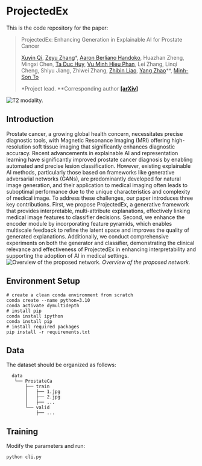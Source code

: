 # ProjectedEx
This is the code repository for the paper:
> ProjectedEx: Enhancing Generation in Explainable AI for Prostate Cancer
> 
> [Xuyin Qi](https://www.linkedin.com/in/xuyin-q-29672524a/), [Zeyu Zhang](https://steve-zeyu-zhang.github.io/)\*, [Aaron Berliano Handoko](https://www.linkedin.com/in/aaron-berliano-handoko-235406187/), Huazhan Zheng, Mingxi Chen, [Ta Duc Huy](https://scholar.google.com/citations?user=9vRcgJwAAAAJ&hl=en), [Vu Minh Hieu Phan](https://researchers.adelaide.edu.au/profile/vuminhhieu.phan), Lei Zhang, Linqi Cheng, Shiyu Jiang, Zhiwei Zhang, [Zhibin Liao](https://scholar.google.com/citations?user=HvWTE0IAAAAJ&hl=zh-CN), [Yang Zhao]()\**, [Minh-Son To]()
>
> \*Project lead. \**Corresponding author
> [**[arXiv]**](https://arxiv.org/abs/2501.01392)

![T2 modality.](https://github.com/Richardqiyi/ProjectedEx/blob/main/t2_combined.png)
## Introduction
Prostate cancer, a growing global health concern,
necessitates precise diagnostic tools, with Magnetic Resonance
Imaging (MRI) offering high-resolution soft tissue imaging that
significantly enhances diagnostic accuracy. Recent advancements
in explainable AI and representation learning have significantly
improved prostate cancer diagnosis by enabling automated and
precise lesion classification. However, existing explainable AI
methods, particularly those based on frameworks like generative
adversarial networks (GANs), are predominantly developed for
natural image generation, and their application to medical
imaging often leads to suboptimal performance due to the unique
characteristics and complexity of medical image. To address
these challenges, our paper introduces three key contributions.
First, we propose ProjectedEx, a generative framework that
provides interpretable, multi-attribute explanations, effectively
linking medical image features to classifier decisions. Second, we
enhance the encoder module by incorporating feature pyramids,
which enables multiscale feedback to refine the latent space and
improves the quality of generated explanations. Additionally, we
conduct comprehensive experiments on both the generator and
classifier, demonstrating the clinical relevance and effectiveness
of ProjectedEx in enhancing interpretability and supporting the
adoption of AI in medical settings.
![Overview of the proposed network.](https://github.com/Richardqiyi/ProjectedEx/blob/main/architecture.png)
*Overview of the proposed network.*

## Environment Setup
```
# create a clean conda environment from scratch
conda create --name python=3.10
conda activate dymultidepth
# install pip
conda install ipython
conda install pip
# install required packages
pip install -r requirements.txt
```
## Data
The dataset should be organized as follows:
```
  data
   └── ProstateCa
       ├── train
       │   ├── 1.jpg
       │   ├── 2.jpg
       │   ├── ...
       └── valid
           ├── ...
```
## Training
Modify the parameters and run:
```
python cli.py
```


  


